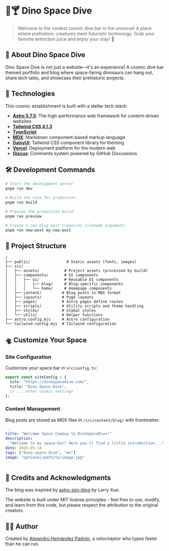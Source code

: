 # 🦖🍸 Dino Space Dive

> Welcome to the coolest cosmic dive bar in the universe! A place where
> prehistoric creatures meet futuristic technology. Grab your favorite
> extinction juice and enjoy your stay! 🍻

## 🌌 About Dino Space Dive

Dino Space Dive is not just a website—it's an experience! A cosmic dive bar
themed portfolio and blog where space-faring dinosaurs can hang out, share tech
tales, and showcase their prehistoric projects.

## 🚀 Technologies

This cosmic establishment is built with a stellar tech stack:

- **[Astro 5.7.5](https://astro.build)**: The high-performance web framework for
  content-driven websites
- **[Tailwind CSS 4.1.3](https://tailwindcss.com)**
- **[TypeScript](https://www.typescriptlang.org)**
- **[MDX](https://mdxjs.com)**: Markdown component-based markup language
- **[DaisyUI](https://daisyui.com)**: Tailwind CSS component library for theming
- **[Vercel](https://vercel.com)**: Deployment platform for the modern web
- **[Giscus](https://giscus.app)**: Comments system powered by GitHub
  Discussions

## 🛠️ Development Commands

```bash
# Start the development server
pnpm run dev

# Build the site for production
pnpm run build

# Preview the production build
pnpm run preview

# Create a new blog post (requires filename argument)
pnpm run new-post my-new-post
```

## 📁 Project Structure

```
/
├── public/                # Static assets (fonts, images)
├── src/
│   ├── assets/           # Project assets (processed by build)
│   ├── components/       # UI components
│   │   ├── ui/           # Reusable UI components
│   │   │   ├── blog/     # Blog-specific components
│   │   │   └── home/     # Homepage components
│   ├── content/         # Blog posts in MDX format
│   ├── layouts/         # Page layouts
│   ├── pages/           # Astro pages define routes
│   ├── scripts/         # Utility scripts and theme handling
│   ├── styles/          # Global styles
│   └── utils/           # Helper functions
├── astro.config.mjs     # Astro configuration
└── tailwind.config.mjs  # Tailwind configuration
```

## 🛸 Customize Your Space

### Site Configuration

Customize your space bar in `src/config.ts`:

```typescript
export const siteConfig = {
  site: "https://dinospacedive.com/",
  title: "Dino Space Dive",
  // ... other cosmic settings
};
```

### Content Management

Blog posts are stored as MDX files in `/src/content/blog/` with frontmatter:

```yaml
---
title: "Welcome Space Cowboy to DinoSpaceDive!"
description:
  "Welcome to my space-bar! Here you'll find a little introduction..."
date: 2025-05-14
tags: ["dino-space-dive", "me"]
image: "optional/path/to/image.jpg"
---
```

## 🦖 Credits and Acknowledgments

The blog was inspired by
[astro-zen-blog](https://github.com/larry-xue/astro-zen-blog) by Larry Xue.

The website is built under MIT license principles - feel free to use, modify,
and learn from this code, but please respect the attribution to the original
creators.

## 👨‍🚀 Author

Created by [Alejandro Hernández Padrón](https://github.com/alehdezp), a
velociraptor who types faster than he can run.

